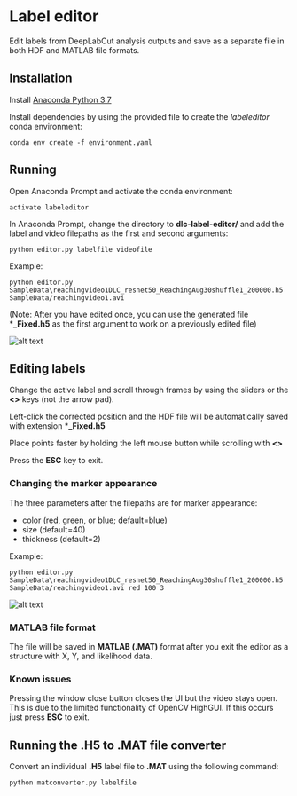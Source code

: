 # Label editor
Edit labels from DeepLabCut analysis outputs and save as a separate file in both HDF and MATLAB file formats.


## Installation
Install [Anaconda Python 3.7](https://www.anaconda.com/distribution/#download-section)

Install dependencies by using the provided file to create the *labeleditor* conda environment:

`conda env create -f environment.yaml`

## Running
Open Anaconda Prompt and activate the conda environment:

`activate labeleditor`

In Anaconda Prompt, change the directory to **dlc-label-editor/** and add the label and video filepaths as the first and second arguments:

`python editor.py labelfile videofile`

Example:

`python editor.py SampleData\reachingvideo1DLC_resnet50_ReachingAug30shuffle1_200000.h5 SampleData/reachingvideo1.avi`

(Note: After you have edited once, you can use the generated file ***_Fixed.h5** as the first argument to work on a previously edited file)

![alt text](https://github.com/jonperdomo/LabelEditor/blob/master/Images/TrackedDLCExampleData.PNG)

## Editing labels

Change the active label and scroll through frames by using the sliders or the **<>** keys (not the arrow pad).

Left-click the corrected position and the HDF file will be automatically saved with extension ***_Fixed.h5**

Place points faster by holding the left mouse button while scrolling with **<>**

Press the **ESC** key to exit.


### Changing the marker appearance
The three parameters after the filepaths are for marker appearance:

* color (red, green, or blue; default=blue)
* size (default=40)
* thickness (default=2)

Example:

`python editor.py SampleData\reachingvideo1DLC_resnet50_ReachingAug30shuffle1_200000.h5 SampleData/reachingvideo1.avi red 100 3`

![alt text](https://github.com/jonperdomo/LabelEditor/blob/master/Images/TrackedDLCExampleData2.PNG)

### MATLAB file format
The file will be saved in **MATLAB (.MAT)** format after you exit the editor as a structure with X, Y, and likelihood data.

### Known issues
Pressing the window close button closes the UI but the video stays open. This is due to the limited functionality of OpenCV HighGUI. If this occurs just press **ESC** to exit.

## Running the .H5 to .MAT file converter
Convert an individual **.H5** label file to **.MAT** using the following command:

`python matconverter.py labelfile`
